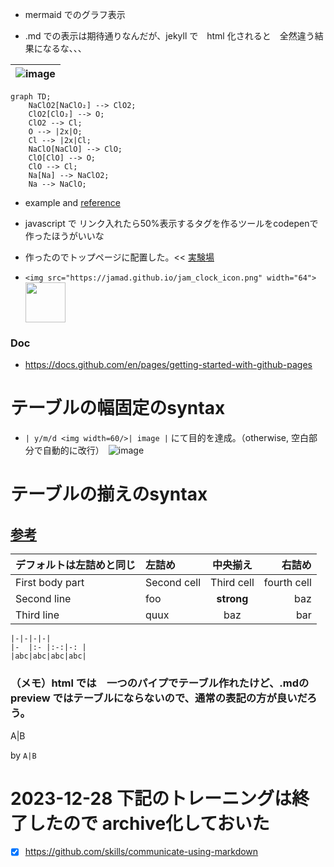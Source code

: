 <link rel="stylesheet" type="text/css" href="/assets/css/styles.css">


* mermaid でのグラフ表示

* .md での表示は期待通りなんだが、jekyll で　html 化されると　全然違う結果になるな、、、


| ![image](https://github.com/jamad/jamad.github.io/assets/949913/1d4c4ac9-35fb-49e2-aff7-1fc1f8dd0cd2) |
|-|



```mermaid
graph TD;
    NaClO2[NaClO₂] --> ClO2;
    ClO2[ClO₂] --> O;
    ClO2 --> Cl;
    O --> |2x|O;
    Cl --> |2x|Cl;
    NaClO[NaClO] --> ClO;
    ClO[ClO] --> O;
    ClO --> Cl;
    Na[Na] --> NaClO2;
    Na --> NaClO;
```



* example and [reference](https://guides.github.com/features/mastering-markdown/)

* javascript で リンク入れたら50%表示するタグを作るツールをcodepenで作ったほうがいいな
* 作ったのでトップページに配置した。<< [実験場](https://codepen.io/jamad/pen/RwdNQPv ) 
* ```<img src="https://jamad.github.io/jam_clock_icon.png" width="64">``` <img src="https://jamad.github.io/jam_clock_icon.png" width="64">


### Doc
* https://docs.github.com/en/pages/getting-started-with-github-pages


# テーブルの幅固定のsyntax
* `| y/m/d <img width=60/>| image |` にて目的を達成。（otherwise, 空白部分で自動的に改行）　![image](https://github.com/jamad/jamad.github.io/assets/949913/8b208908-e5ca-4fc1-9ced-ad304f0ca27c)


# テーブルの揃えのsyntax

##  [参考](https://kramdown.gettalong.org/syntax.html#tables)

| デフォルトは左詰めと同じ |左詰め | 中央揃え | 右詰め |
|-----------------|:-----------|:---------------:|---------------:|
| First body part |Second cell | Third cell      | fourth cell    |
| Second line     |foo         | **strong**      | baz            |
| Third line      |quux        | baz             | bar            |

```
|-|-|-|-|
|-  |:- |:-:|-: |
|abc|abc|abc|abc|
```

### （メモ）html では　一つのパイプでテーブル作れたけど、.mdのpreview ではテーブルにならないので、通常の表記の方が良いだろう。

A|B

by `A|B`


# 2023-12-28 下記のトレーニングは終了したので archive化しておいた
* [x] https://github.com/skills/communicate-using-markdown
